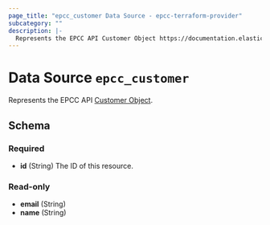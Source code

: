 ```yaml
---
page_title: "epcc_customer Data Source - epcc-terraform-provider"
subcategory: ""
description: |-
  Represents the EPCC API Customer Object https://documentation.elasticpath.com/commerce-cloud/docs/api/orders-and-customers/customers/index.html#the-customer-object.
---
```


# Data Source `epcc_customer`

Represents the EPCC API [Customer Object](https://documentation.elasticpath.com/commerce-cloud/docs/api/orders-and-customers/customers/index.html#the-customer-object).



## Schema

### Required

- **id** (String) The ID of this resource.

### Read-only

- **email** (String)
- **name** (String)


